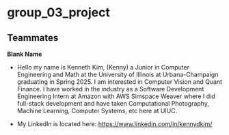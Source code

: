 # group_03_project

## Teammates

**Blank Name**
- Hello my name is Kenneth Kim, (Kenny) a Junior in Computer Engineering and Math at the University of Illinois at Urbana-Champaign graduating in Spring 2025. I am interested in Computer Vision and Quant Finance. I have worked in the industry as a Software Development Engineering Intern at Amazon with AWS Simspace Weaver where I did full-stack development and have taken Computational Photography, Machine Learning, Computer Systems, etc here at UIUC. 

- My LinkedIn is located here: https://www.linkedin.com/in/kennydkim/